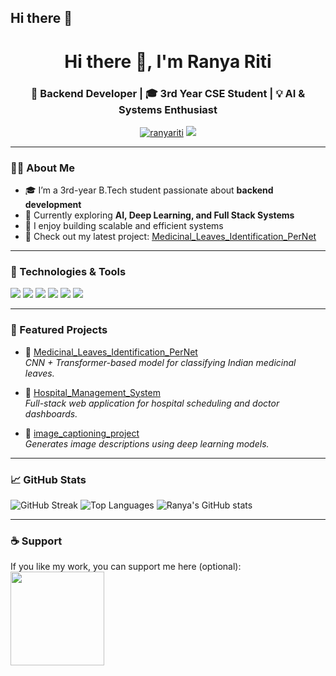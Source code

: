 ## Hi there 👋

<!--
**ranyariti/ranyariti** is a ✨ _special_ ✨ repository because its `README.md` (this file) appears on your GitHub profile.

Here are some ideas to get you started:

- 🔭 I’m currently working on ...
- 🌱 I’m currently learning ...
- 👯 I’m looking to collaborate on ...
- 🤔 I’m looking for help with ...
- 💬 Ask me about ...
- 📫 How to reach me: ...
- 😄 Pronouns: ...
- ⚡ Fun fact: ...
-->
<h1 align="center">Hi there 👋, I'm Ranya Riti</h1>
<h3 align="center">🚀 Backend Developer | 🎓 3rd Year CSE Student | 💡 AI & Systems Enthusiast</h3>

<p align="center">
  <a href="https://github.com/ranyariti"><img src="https://komarev.com/ghpvc/?username=ranyariti&label=Profile%20views&color=0e75b6&style=flat" alt="ranyariti" /></a>
  <a href="https://linkedin.com/in/ranyariti"><img src="https://img.shields.io/badge/-LinkedIn-blue?style=flat-square&logo=linkedin&logoColor=white" /></a>
</p>

---

### 👩‍💻 About Me
- 🎓 I’m a 3rd-year B.Tech student passionate about **backend development**
- 🌱 Currently exploring **AI, Deep Learning, and Full Stack Systems**
- 🚀 I enjoy building scalable and efficient systems
- 💼 Check out my latest project: [Medicinal_Leaves_Identification_PerNet](https://github.com/ranyariti/Medicinal_Leaves_Identification_PerNet)

---

### 🧠 Technologies & Tools

<p align="left">
  <img src="https://img.shields.io/badge/-Python-3776AB?style=flat&logo=python&logoColor=white"/>
  <img src="https://img.shields.io/badge/-Jupyter-F37626?style=flat&logo=jupyter&logoColor=white"/>
  <img src="https://img.shields.io/badge/-PHP-777BB4?style=flat&logo=php&logoColor=white"/>
  <img src="https://img.shields.io/badge/-MySQL-4479A1?style=flat&logo=mysql&logoColor=white"/>
  <img src="https://img.shields.io/badge/-Git-F05032?style=flat&logo=git&logoColor=white"/>
  <img src="https://img.shields.io/badge/-VSCode-007ACC?style=flat&logo=visual-studio-code&logoColor=white"/>
</p>

---

### 📌 Featured Projects

- 💊 [Medicinal_Leaves_Identification_PerNet](https://github.com/ranyariti/Medicinal_Leaves_Identification_PerNet)  
  *CNN + Transformer-based model for classifying Indian medicinal leaves.*

- 🏥 [Hospital_Management_System](https://github.com/ranyariti/Hospital_Management_System)  
  *Full-stack web application for hospital scheduling and doctor dashboards.*

- 🧠 [image_captioning_project](https://github.com/ranyariti/image_captioning_project)  
  *Generates image descriptions using deep learning models.*

---

### 📈 GitHub Stats

![GitHub Streak](https://github-readme-streak-stats.herokuapp.com?user=ranyariti&theme=radical&hide_border=true)
![Top Languages](https://github-readme-stats.vercel.app/api/top-langs/?username=ranyariti&layout=compact&theme=radical&hide_border=true)
![Ranya's GitHub stats](https://github-readme-stats.vercel.app/api?username=ranyariti&show_icons=true&theme=radical&hide_border=true)

---

### ☕ Support

If you like my work, you can support me here (optional):
<a href="https://www.buymeacoffee.com/ranyariti"><img src="https://cdn.buymeacoffee.com/buttons/v2/default-yellow.png" width="150" ></a>
